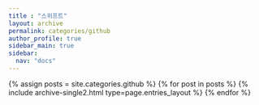 ```yaml
---
title : "스위프트"
layout: archive
permalink: categories/github
author_profile: true
sidebar_main: true
sidebar:
  nav: "docs"
---
```

{% assign posts = site.categories.github %}
{% for post in posts %} {% include archive-single2.html type=page.entries_layout %} {% endfor %}